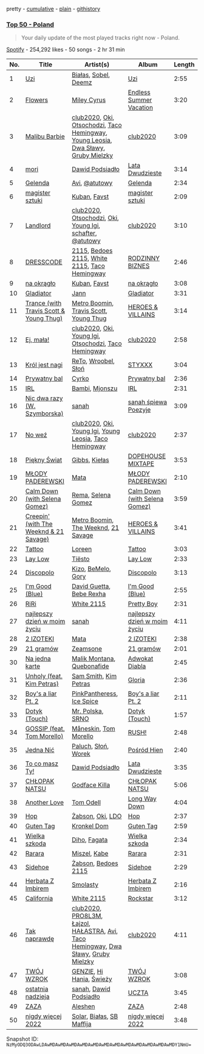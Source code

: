pretty - [cumulative](/playlists/cumulative/37i9dQZEVXbN6itCcaL3Tt.md) - [plain](/playlists/plain/37i9dQZEVXbN6itCcaL3Tt) - [githistory](https://github.githistory.xyz/mackorone/spotify-playlist-archive/blob/main/playlists/plain/37i9dQZEVXbN6itCcaL3Tt)

### [Top 50 \- Poland](https://open.spotify.com/playlist/37i9dQZEVXbN6itCcaL3Tt)

> Your daily update of the most played tracks right now \- Poland.

[Spotify](https://open.spotify.com/user/spotify) - 254,292 likes - 50 songs - 2 hr 31 min

| No. | Title | Artist(s) | Album | Length |
|---|---|---|---|---|
| 1 | [Uzi](https://open.spotify.com/track/66JWE9YKWc6XWUwN7OdRE9) | [Białas](https://open.spotify.com/artist/2ufQfSFDFXfMS7MEMzdGZE), [Sobel](https://open.spotify.com/artist/56VhOZOF6hwqrbNYwkmcsH), [Deemz](https://open.spotify.com/artist/3gm9b6AeMf2eGQTLashkDt) | [Uzi](https://open.spotify.com/album/4XNsonogcCgCijh0FOzQ9e) | 2:55 |
| 2 | [Flowers](https://open.spotify.com/track/4DHcnVTT87F0zZhRPYmZ3B) | [Miley Cyrus](https://open.spotify.com/artist/5YGY8feqx7naU7z4HrwZM6) | [Endless Summer Vacation](https://open.spotify.com/album/0HiZ8fNXwJOQcrf5iflrdz) | 3:20 |
| 3 | [Malibu Barbie](https://open.spotify.com/track/09bXpqLbPGZum6I4lDcnMX) | [club2020](https://open.spotify.com/artist/1DjrwkyosB44sfSdm6fT6O), [Oki](https://open.spotify.com/artist/1oxn6cQ37twQ7yGnlE3ETd), [Otsochodzi](https://open.spotify.com/artist/4zvO09rVUIVTeALhs6xLoB), [Taco Hemingway](https://open.spotify.com/artist/7CJgLPEqiIRuneZSolpawQ), [Young Leosia](https://open.spotify.com/artist/0iBTVnJ1Sff92zCDujfvyJ), [Dwa Sławy](https://open.spotify.com/artist/1CEONobXawu0XPgPhgTD5a), [Gruby Mielzky](https://open.spotify.com/artist/6f3oixxZSgRKOW2CSqOFqM) | [club2020](https://open.spotify.com/album/7C8H2mwiwBRKFpi5KeGKfT) | 3:09 |
| 4 | [mori](https://open.spotify.com/track/2yxPqxHbj1L7vrCpHLtAcG) | [Dawid Podsiadło](https://open.spotify.com/artist/6EB8VE9f7Ut6NOgviN6gDW) | [Lata Dwudzieste](https://open.spotify.com/album/3uRGqDcXI9lulUpYZ3ZFvj) | 3:14 |
| 5 | [Gelenda](https://open.spotify.com/track/4HrdpcNAQ7HJMGggot07Rs) | [Avi](https://open.spotify.com/artist/5NmRijhUHZnaADekOLcOyl), [@atutowy](https://open.spotify.com/artist/53UpeT3katrOaJmhSiRp2a) | [Gelenda](https://open.spotify.com/album/2Z56nY7iJ2lZJHHSb1QVei) | 2:34 |
| 6 | [magister sztuki](https://open.spotify.com/track/1sQqDjbK3WcL0YCWb5t8jt) | [Kuban](https://open.spotify.com/artist/2RIWb22QZmud0Ik6Ad7dS1), [Favst](https://open.spotify.com/artist/16TsNPlesuA1R9kPLS6nta) | [magister sztuki](https://open.spotify.com/album/5QjZEBY9WELhCQ2tOksiUT) | 2:09 |
| 7 | [Landlord](https://open.spotify.com/track/6Zqigzh6qzzkJyEuYAR0oh) | [club2020](https://open.spotify.com/artist/1DjrwkyosB44sfSdm6fT6O), [Otsochodzi](https://open.spotify.com/artist/4zvO09rVUIVTeALhs6xLoB), [Oki](https://open.spotify.com/artist/1oxn6cQ37twQ7yGnlE3ETd), [Young Igi](https://open.spotify.com/artist/1yq2JzsqbzFbJ1B7wGOXLc), [schafter](https://open.spotify.com/artist/2aDaFARm4U9hf5DI9Fhbnh), [@atutowy](https://open.spotify.com/artist/53UpeT3katrOaJmhSiRp2a) | [club2020](https://open.spotify.com/album/7C8H2mwiwBRKFpi5KeGKfT) | 3:10 |
| 8 | [DRESSCODE](https://open.spotify.com/track/3Nqxx5fdl3FQlrk3zarRmA) | [2115](https://open.spotify.com/artist/3rnzk5HZE15IjAp0yiP41m), [Bedoes 2115](https://open.spotify.com/artist/0LX2VNf5w4iOHW1yyIqb74), [White 2115](https://open.spotify.com/artist/4nPxrGG7k7aEKmNLsfX4cd), [Taco Hemingway](https://open.spotify.com/artist/7CJgLPEqiIRuneZSolpawQ) | [RODZINNY BIZNES](https://open.spotify.com/album/1GabBOxzyUPjkELZE0b3HS) | 2:46 |
| 9 | [na okrągło](https://open.spotify.com/track/4JmaOG7bfj1uNv8jEUg0Ce) | [Kuban](https://open.spotify.com/artist/2RIWb22QZmud0Ik6Ad7dS1), [Favst](https://open.spotify.com/artist/16TsNPlesuA1R9kPLS6nta) | [na okrągło](https://open.spotify.com/album/27zm8Roybp6es20WcH2uRd) | 3:08 |
| 10 | [Gladiator](https://open.spotify.com/track/0vbp3qthXlRVsLXTbPrkX1) | [Jann](https://open.spotify.com/artist/61mjebytLODtxAOS9ULCmb) | [Gladiator](https://open.spotify.com/album/64PdJips9zx6e7Qev1Np01) | 3:31 |
| 11 | [Trance \(with Travis Scott & Young Thug\)](https://open.spotify.com/track/5wG3HvLhF6Y5KTGlK0IW3J) | [Metro Boomin](https://open.spotify.com/artist/0iEtIxbK0KxaSlF7G42ZOp), [Travis Scott](https://open.spotify.com/artist/0Y5tJX1MQlPlqiwlOH1tJY), [Young Thug](https://open.spotify.com/artist/50co4Is1HCEo8bhOyUWKpn) | [HEROES & VILLAINS](https://open.spotify.com/album/7txGsnDSqVMoRl6RQ9XyZP) | 3:14 |
| 12 | [Ej, mała!](https://open.spotify.com/track/1665EkzeTTVQPc54hX6TJ2) | [club2020](https://open.spotify.com/artist/1DjrwkyosB44sfSdm6fT6O), [Oki](https://open.spotify.com/artist/1oxn6cQ37twQ7yGnlE3ETd), [Young Igi](https://open.spotify.com/artist/1yq2JzsqbzFbJ1B7wGOXLc), [Otsochodzi](https://open.spotify.com/artist/4zvO09rVUIVTeALhs6xLoB), [Taco Hemingway](https://open.spotify.com/artist/7CJgLPEqiIRuneZSolpawQ) | [club2020](https://open.spotify.com/album/7C8H2mwiwBRKFpi5KeGKfT) | 2:58 |
| 13 | [Król jest nagi](https://open.spotify.com/track/3ebV1wNl0sJZUMkS7T7K2g) | [ReTo](https://open.spotify.com/artist/6QfFTZJHFSe9Xyes6DkAli), [Wroobel](https://open.spotify.com/artist/1ulO81VOUFqMTv0suMjXOS), [Słoń](https://open.spotify.com/artist/0wm6v5GU6VbR1wtsm0YiTV) | [STYXXX](https://open.spotify.com/album/0jK4Jnbd1PylwYTh8SJkS7) | 3:04 |
| 14 | [Prywatny bal](https://open.spotify.com/track/2VYT8yaxvwXyRvAWZqM7Ws) | [Cyrko](https://open.spotify.com/artist/5CbbOjtGnLPHyQj6ml7WLL) | [Prywatny bal](https://open.spotify.com/album/2ADRJFVJslXpQQ6tjbq3UJ) | 2:36 |
| 15 | [IRL](https://open.spotify.com/track/0Mh7nzWn5BHJSenmaUSEt6) | [Bambi](https://open.spotify.com/artist/5ic8bWWvZHWf0dDBi9ThNk), [Mjonszu](https://open.spotify.com/artist/4h0vqFFUqp5yFQ7K3dyJD8) | [IRL](https://open.spotify.com/album/4Aimo27fuTWEN871U2TQ5H) | 2:31 |
| 16 | [Nic dwa razy \(W\. Szymborska\)](https://open.spotify.com/track/384lHduuDsrR4HPUwR3fG4) | [sanah](https://open.spotify.com/artist/0TMvoNR0AIJV138mHY6jdE) | [sanah śpiewa Poezyje](https://open.spotify.com/album/4SZGigZqeHALaTyIrYisrv) | 3:09 |
| 17 | [No weź](https://open.spotify.com/track/6nKqdZTgE8RyTqwGx6Ow6f) | [club2020](https://open.spotify.com/artist/1DjrwkyosB44sfSdm6fT6O), [Oki](https://open.spotify.com/artist/1oxn6cQ37twQ7yGnlE3ETd), [Young Igi](https://open.spotify.com/artist/1yq2JzsqbzFbJ1B7wGOXLc), [Young Leosia](https://open.spotify.com/artist/0iBTVnJ1Sff92zCDujfvyJ), [Taco Hemingway](https://open.spotify.com/artist/7CJgLPEqiIRuneZSolpawQ) | [club2020](https://open.spotify.com/album/7C8H2mwiwBRKFpi5KeGKfT) | 2:37 |
| 18 | [Piękny Świat](https://open.spotify.com/track/3f9Ugg030LDe0p6ospTORC) | [Gibbs](https://open.spotify.com/artist/1T4HxOYolAEb5PadIVKdWZ), [Kiełas](https://open.spotify.com/artist/0mnfjy5rfAQk4dFCiKeaAI) | [DOPEHOUSE MIXTAPE](https://open.spotify.com/album/6ELqUBxrTSFFjaTratUXMI) | 3:53 |
| 19 | [MŁODY PADEREWSKI](https://open.spotify.com/track/05MYJf19LSo2E1lZ0RrMAC) | [Mata](https://open.spotify.com/artist/0MIG6gMcQTSvFbKvUwK0id) | [MŁODY PADEREWSKI](https://open.spotify.com/album/4qN47N0th8re2Xi09s3fss) | 2:10 |
| 20 | [Calm Down \(with Selena Gomez\)](https://open.spotify.com/track/0WtM2NBVQNNJLh6scP13H8) | [Rema](https://open.spotify.com/artist/46pWGuE3dSwY3bMMXGBvVS), [Selena Gomez](https://open.spotify.com/artist/0C8ZW7ezQVs4URX5aX7Kqx) | [Calm Down \(with Selena Gomez\)](https://open.spotify.com/album/2b2GHWESCWEuHiCZ2Skedp) | 3:59 |
| 21 | [Creepin' \(with The Weeknd & 21 Savage\)](https://open.spotify.com/track/2dHHgzDwk4BJdRwy9uXhTO) | [Metro Boomin](https://open.spotify.com/artist/0iEtIxbK0KxaSlF7G42ZOp), [The Weeknd](https://open.spotify.com/artist/1Xyo4u8uXC1ZmMpatF05PJ), [21 Savage](https://open.spotify.com/artist/1URnnhqYAYcrqrcwql10ft) | [HEROES & VILLAINS](https://open.spotify.com/album/7txGsnDSqVMoRl6RQ9XyZP) | 3:41 |
| 22 | [Tattoo](https://open.spotify.com/track/1DmW5Ep6ywYwxc2HMT5BG6) | [Loreen](https://open.spotify.com/artist/49aaHxvAJ0tCh0F15OnwIl) | [Tattoo](https://open.spotify.com/album/0LRTS7FyYLppkDLOZT02Xp) | 3:03 |
| 23 | [Lay Low](https://open.spotify.com/track/0zKbDrEXKpnExhGQRe9dxt) | [Tiësto](https://open.spotify.com/artist/2o5jDhtHVPhrJdv3cEQ99Z) | [Lay Low](https://open.spotify.com/album/0EYKSXXTsON8ZA95BuCoXn) | 2:33 |
| 24 | [Discopolo](https://open.spotify.com/track/09m29we7x9tgxyo6f3OQ87) | [Kizo](https://open.spotify.com/artist/2IHoZ3RrDJIikMRsYgHjhy), [BeMelo](https://open.spotify.com/artist/58n40EtcUlarXICnPb9ohx), [Gory](https://open.spotify.com/artist/7ubpSmIID5osd0LZkksfnQ) | [Discopolo](https://open.spotify.com/album/7f5COz1uzLJ3Yy7WzH2HUz) | 3:13 |
| 25 | [I'm Good \(Blue\)](https://open.spotify.com/track/4uUG5RXrOk84mYEfFvj3cK) | [David Guetta](https://open.spotify.com/artist/1Cs0zKBU1kc0i8ypK3B9ai), [Bebe Rexha](https://open.spotify.com/artist/64M6ah0SkkRsnPGtGiRAbb) | [I'm Good \(Blue\)](https://open.spotify.com/album/7M842DMhYVALrXsw3ty7B3) | 2:55 |
| 26 | [RiRi](https://open.spotify.com/track/5YvL3ytkusKcM5ozxD9fKN) | [White 2115](https://open.spotify.com/artist/4nPxrGG7k7aEKmNLsfX4cd) | [Pretty Boy](https://open.spotify.com/album/01S7gAvH21k1qlD2jilmPQ) | 2:31 |
| 27 | [najlepszy dzień w moim życiu](https://open.spotify.com/track/1U5tyGeq6tFW6WNTmPluvx) | [sanah](https://open.spotify.com/artist/0TMvoNR0AIJV138mHY6jdE) | [najlepszy dzień w moim życiu](https://open.spotify.com/album/1OZUaI8foVsLMTOIdWQx7C) | 4:11 |
| 28 | [2 IZOTEKI](https://open.spotify.com/track/6NQ83ioZQLARpVmW3mVA7C) | [Mata](https://open.spotify.com/artist/0MIG6gMcQTSvFbKvUwK0id) | [2 IZOTEKI](https://open.spotify.com/album/16mdDaDKY0X8Kg1NusHtPC) | 2:38 |
| 29 | [21 gramów](https://open.spotify.com/track/7hjgi04fCipBXq5NAB1ulo) | [Zeamsone](https://open.spotify.com/artist/1FdfWn1DrRwWDtRK8faYKY) | [21 gramów](https://open.spotify.com/album/3eYaSWOJrnkDpEbeWfZYHB) | 2:01 |
| 30 | [Na jedna karte](https://open.spotify.com/track/5zHaIvcanpq4U1ygGWyEyz) | [Malik Montana](https://open.spotify.com/artist/1Kjs5u8GQf6zCFdTj6SI9E), [Quebonafide](https://open.spotify.com/artist/1fxbULcd6ryMNc1usHoP0R) | [Adwokat Diabla](https://open.spotify.com/album/0tUUX9X5xhonVyCPXmHLDf) | 2:45 |
| 31 | [Unholy \(feat\. Kim Petras\)](https://open.spotify.com/track/0NZPBYD5qbEWRs3PrGiRkT) | [Sam Smith](https://open.spotify.com/artist/2wY79sveU1sp5g7SokKOiI), [Kim Petras](https://open.spotify.com/artist/3Xt3RrJMFv5SZkCfUE8C1J) | [Gloria](https://open.spotify.com/album/3Uq1jNGnD412ZvCb6j2DKV) | 2:36 |
| 32 | [Boy's a liar Pt\. 2](https://open.spotify.com/track/6AQbmUe0Qwf5PZnt4HmTXv) | [PinkPantheress](https://open.spotify.com/artist/78rUTD7y6Cy67W1RVzYs7t), [Ice Spice](https://open.spotify.com/artist/3LZZPxNDGDFVSIPqf4JuEf) | [Boy's a liar Pt\. 2](https://open.spotify.com/album/6cVfHBcp3AdpYY0bBglkLN) | 2:11 |
| 33 | [Dotyk \(Touch\)](https://open.spotify.com/track/6UOHjZeSsR2buBhgGOWFc5) | [Mr\. Polska](https://open.spotify.com/artist/1A6HQzOvtGaCYihOuIKjE6), [SRNO](https://open.spotify.com/artist/0Kwf0zcciIFGLCKiqNcO6Q) | [Dotyk \(Touch\)](https://open.spotify.com/album/6XnNf4aM00NPAyuWxnyqlV) | 1:57 |
| 34 | [GOSSIP \(feat\. Tom Morello\)](https://open.spotify.com/track/44Xyja7xYPlVC6v2CeweSi) | [Måneskin](https://open.spotify.com/artist/0lAWpj5szCSwM4rUMHYmrr), [Tom Morello](https://open.spotify.com/artist/74NBPbyyftqJ4SpDZ4c1Ed) | [RUSH!](https://open.spotify.com/album/2KUaR4K36tSliwAoUA1gcs) | 2:48 |
| 35 | [Jedna Nić](https://open.spotify.com/track/6IvxOx1K9mUKmtQCoo2QGx) | [Paluch](https://open.spotify.com/artist/462yq5vpZnO172v3nK9ibv), [Słoń](https://open.spotify.com/artist/0wm6v5GU6VbR1wtsm0YiTV), [Worek](https://open.spotify.com/artist/00o5eWNk5MqreQLbngsikb) | [Pośród Hien](https://open.spotify.com/album/7ihGsH0SFRZY213dSXRXMK) | 2:40 |
| 36 | [To co masz Ty!](https://open.spotify.com/track/5GdFPcbGDQqtbVO2jl6Ez5) | [Dawid Podsiadło](https://open.spotify.com/artist/6EB8VE9f7Ut6NOgviN6gDW) | [Lata Dwudzieste](https://open.spotify.com/album/3uRGqDcXI9lulUpYZ3ZFvj) | 3:35 |
| 37 | [CHŁOPAK NATSU](https://open.spotify.com/track/0AMEJVKGfCyhLxb0sPjSD9) | [Godface Killa](https://open.spotify.com/artist/0VUlnAhTYKhZxDPMl25HRD) | [CHŁOPAK NATSU](https://open.spotify.com/album/1FdHwtx2Hx3C2R9kMw1Gsz) | 5:06 |
| 38 | [Another Love](https://open.spotify.com/track/7jtQIBanIiJOMS6RyCx6jZ) | [Tom Odell](https://open.spotify.com/artist/2txHhyCwHjUEpJjWrEyqyX) | [Long Way Down](https://open.spotify.com/album/0KGBW1MQtC2aFPCDUdAkdJ) | 4:04 |
| 39 | [Hop](https://open.spotify.com/track/6KdJ4FS5l7OOi73CGgtEM3) | [Żabson](https://open.spotify.com/artist/0QR764k0D36npmTMWx5bft), [Oki](https://open.spotify.com/artist/1oxn6cQ37twQ7yGnlE3ETd), [LDO](https://open.spotify.com/artist/4HT7gWYrsavCY0rq0pyL3Z) | [Hop](https://open.spotify.com/album/2ZdUQDDDPUAWxX4zHj2Mq9) | 2:37 |
| 40 | [Guten Tag](https://open.spotify.com/track/6ins5at6n9LlWkOKvTGLBl) | [Kronkel Dom](https://open.spotify.com/artist/1dkyORGHN0TOmjzu5qCO45) | [Guten Tag](https://open.spotify.com/album/5ckBaMTmGanhuftsnLMV2R) | 2:59 |
| 41 | [Wielka szkoda](https://open.spotify.com/track/1zwN0wYkc1uGVJHmcNqvBF) | [Diho](https://open.spotify.com/artist/6PcYcDQ7UCL4U5PopumiWY), [Fagata](https://open.spotify.com/artist/0zzP72k8pbLySGH1TPUZW8) | [Wielka szkoda](https://open.spotify.com/album/4pKzTSCKXIIzSJFGa4UJR2) | 2:34 |
| 42 | [Rarara](https://open.spotify.com/track/1VEzvYlDWGz3KhxGg73jHG) | [Miszel](https://open.spotify.com/artist/726tAAHoBnNpFvjHLZHsN4), [Kabe](https://open.spotify.com/artist/4Q3xLVaD2uBZGVxmCYuSkt) | [Rarara](https://open.spotify.com/album/4qMrJOGWV6GRGtSCYxNZiG) | 2:31 |
| 43 | [Sidehoe](https://open.spotify.com/track/5qgsgQgtzY6WG6VTBpe8Oq) | [Żabson](https://open.spotify.com/artist/0QR764k0D36npmTMWx5bft), [Bedoes 2115](https://open.spotify.com/artist/0LX2VNf5w4iOHW1yyIqb74) | [Sidehoe](https://open.spotify.com/album/2wvD4lW5ufIAlQcuy2Jbof) | 2:29 |
| 44 | [Herbata Z Imbirem](https://open.spotify.com/track/3FZPXHN1fgFeZEiXlMtosR) | [Smolasty](https://open.spotify.com/artist/5GwdnlZaSwKpHmjcAijATP) | [Herbata Z Imbirem](https://open.spotify.com/album/0CzfjraDKlqESf0bIRtKj2) | 2:16 |
| 45 | [California](https://open.spotify.com/track/2nFaT0t36H6UX3wN3Vxvjm) | [White 2115](https://open.spotify.com/artist/4nPxrGG7k7aEKmNLsfX4cd) | [Rockstar](https://open.spotify.com/album/4WQA0C2nwJvBMTdsjf5JOm) | 3:12 |
| 46 | [Tak naprawdę](https://open.spotify.com/track/41w6ltCbsfGBfvtPjnoClr) | [club2020](https://open.spotify.com/artist/1DjrwkyosB44sfSdm6fT6O), [PRO8L3M](https://open.spotify.com/artist/7v49oVVUhvIQG5EK0jkcF7), [Łajzol](https://open.spotify.com/artist/1nwcBZHeNpgC6OnXGl3wEz), [HAŁASTRA](https://open.spotify.com/artist/0NRJ3fz8s0ghIVciOUvnfm), [Avi](https://open.spotify.com/artist/5NmRijhUHZnaADekOLcOyl), [Taco Hemingway](https://open.spotify.com/artist/7CJgLPEqiIRuneZSolpawQ), [Dwa Sławy](https://open.spotify.com/artist/1CEONobXawu0XPgPhgTD5a), [Gruby Mielzky](https://open.spotify.com/artist/6f3oixxZSgRKOW2CSqOFqM) | [club2020](https://open.spotify.com/album/7C8H2mwiwBRKFpi5KeGKfT) | 4:11 |
| 47 | [TWÓJ WZROK](https://open.spotify.com/track/4AqDNYLDdAUkLp57vzBtLz) | [GENZIE](https://open.spotify.com/artist/66NiiFgb74HLBN1A5ylO5t), [Hi Hania](https://open.spotify.com/artist/0kKd8tAFuoSpZ3zXe5vgkH), [Świeży](https://open.spotify.com/artist/1EIiX3fde2dGnFkYH3527s) | [TWÓJ WZROK](https://open.spotify.com/album/3erTapSt7iQVCYCCSpt2VS) | 3:08 |
| 48 | [ostatnia nadzieja](https://open.spotify.com/track/2KTfSSKBBfMLXwDqrtoOE5) | [sanah](https://open.spotify.com/artist/0TMvoNR0AIJV138mHY6jdE), [Dawid Podsiadło](https://open.spotify.com/artist/6EB8VE9f7Ut6NOgviN6gDW) | [UCZTA](https://open.spotify.com/album/7G9ImTT4M1vC44tkVgtdQz) | 3:45 |
| 49 | [ZAZA](https://open.spotify.com/track/7ikCNXfGAaDp0sGCyp1jJj) | [Aleshen](https://open.spotify.com/artist/4lmMkf4tLyEKBslusiNZdu) | [ZAZA](https://open.spotify.com/album/3Ah9Cw7kcEYmCTf7L5iF9M) | 2:48 |
| 50 | [nigdy więcej 2022](https://open.spotify.com/track/6BCqzFZ2is57XTs2kSMVWq) | [Solar](https://open.spotify.com/artist/1KJvuZHmkpnrjIyTLhhwpb), [Białas](https://open.spotify.com/artist/2ufQfSFDFXfMS7MEMzdGZE), [SB Maffija](https://open.spotify.com/artist/0AEQNlJAZeghMaFyIYfrQG) | [nigdy więcej 2022](https://open.spotify.com/album/4Zh0KGSolRFUL55kEnsNJ5) | 3:48 |

Snapshot ID: `NzMyODQ3ODAwLDAwMDAwMDAwMDAwMDAwMDAwMDAwMDAwMDAwMDAwMDAwMDAwMDY1NmU=`

